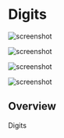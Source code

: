 Digits
================

![screenshot](https://raw.github.com/kushal23/play1/Attempt-1/doc/digits1.png)


![screenshot](https://raw.github.com/kushal23/play1/Attempt-1/doc/digits2.png)


![screenshot](https://raw.github.com/kushal23/play1/DigitsSelection-2/doc/digits4.png)

![screenshot](https://raw.github.com/kushal23/play1/DigitsSelection-2/doc/digits5.png)


Overview
--------

Digits